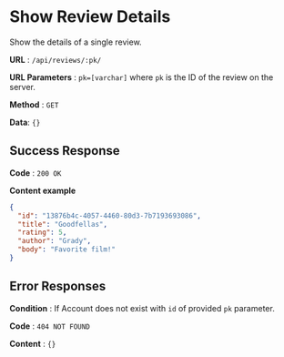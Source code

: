 # Show Review Details

Show the details of a single review.

**URL** : `/api/reviews/:pk/`

**URL Parameters** : `pk=[varchar]` where `pk` is the ID of the review on the
server.

**Method** : `GET`

**Data**: `{}`

## Success Response

**Code** : `200 OK`

**Content example**

```json
{
  "id": "13876b4c-4057-4460-80d3-7b7193693086",
  "title": "Goodfellas",
  "rating": 5,
  "author": "Grady",
  "body": "Favorite film!"
}
```

## Error Responses

**Condition** : If Account does not exist with `id` of provided `pk` parameter.

**Code** : `404 NOT FOUND`

**Content** : `{}`
